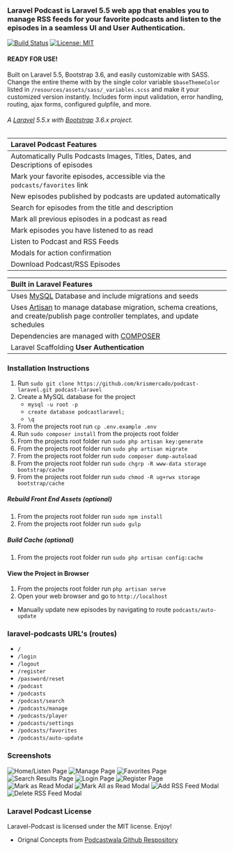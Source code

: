 ### Laravel Podcast is Laravel 5.5 web app that enables you to manage RSS feeds for your favorite podcasts and listen to the episodes in a seamless UI and User Authentication.

[![Build Status](https://travis-ci.org/jeremykenedy/laravel-podcast.svg?branch=master)](https://travis-ci.org/jeremykenedy/laravel-podcast)
[![License: MIT](https://img.shields.io/badge/License-MIT-yellow.svg)](https://opensource.org/licenses/MIT)

#### READY FOR USE!

Built on Laravel 5.5, Bootstrap 3.6, and easily customizable with SASS. Change the entire theme with by the single color variable `$baseThemeColor` listed in `/resources/assets/sass/_variables.scss` and make it your customized version instantly. Includes form input validation, error handling, routing, ajax forms, configured gulpfile, and more.

###### A [Laravel](http://laravel.com/) 5.5.x with [Bootstrap](http://getbootstrap.com/) 3.6.x project.
| Laravel Podcast Features  |
| :------------ |
|Automatically Pulls Podcasts Images, Titles, Dates, and Descriptions of episodes|
|Mark your favorite episodes, accessible via the `podcasts/favorites` link|
|New episodes published by podcasts are updated automatically|
|Search for episodes from the title and description|
|Mark all previous episodes in a podcast as read|
|Mark episodes you have listened to as read|
|Listen to Podcast and RSS Feeds|
|Modals for action confirmation|
|Download Podcast/RSS Episodes|

| Built in Laravel Features  |
| :------------ |
|Uses [MySQL](https://github.com/mysql) Database and include migrations and seeds|
|Uses [Artisan](http://laravel.com/docs/5.5/artisan) to manage database migration, schema creations, and create/publish page controller templates, and update schedules|
|Dependencies are managed with [COMPOSER](https://getcomposer.org/)|
|Laravel Scaffolding **User Authentication**|

### Installation Instructions

1. Run `sudo git clone https://github.com/krismercado/podcast-laravel.git podcast-laravel`
2. Create a MySQL database for the project
    * ```mysql -u root -p```
    * ```create database podcastlaravel;```
    * ```\q```
3. From the projects root run `cp .env.example .env`
4. Run `sudo composer install` from the projects root folder
5. From the projects root folder run `sudo php artisan key:generate`
6. From the projects root folder run `sudo php artisan migrate`
7. From the projects root folder run `sudo composer dump-autoload`
8. From the projects root folder run `sudo chgrp -R www-data storage bootstrap/cache`
9. From the projects root folder run `sudo chmod -R ug+rwx storage bootstrap/cache`

##### Rebuild Front End Assets (optional)
1. From the projects root folder run `sudo npm install`
2. From the projects root folder run `sudo gulp`

##### Build Cache (optional)
1. From the projects root folder run `sudo php artisan config:cache`

#### View the Project in Browser
1. From the projects root folder run `php artisan serve`
2. Open your web browser and go to `http://localhost`

* Manually update new episodes by navigating to route ```podcasts/auto-update```

### laravel-podcasts URL's (routes)
* ```/```
* ```/login```
* ```/logout```
* ```/register```
* ```/password/reset```
* ```/podcast```
* ```/podcasts```
* ```/podcast/search```
* ```/podcasts/manage```
* ```/podcasts/player```
* ```/podcasts/settings```
* ```/podcasts/favorites```
* ```/podcasts/auto-update```

### Screenshots
![Home/Listen Page](https://s3-us-west-2.amazonaws.com/github-project-images/laravel-podcast/1-home.jpg)
![Manage Page](https://s3-us-west-2.amazonaws.com/github-project-images/laravel-podcast/2-manage.jpg)
![Favorites Page](https://s3-us-west-2.amazonaws.com/github-project-images/laravel-podcast/3-favorites.jpg)
![Search Results Page](https://s3-us-west-2.amazonaws.com/github-project-images/laravel-podcast/4-search.jpg)
![Login Page](https://s3-us-west-2.amazonaws.com/github-project-images/laravel-podcast/5-login.jpg)
![Register Page](https://s3-us-west-2.amazonaws.com/github-project-images/laravel-podcast/6-register.jpg)
![Mark as Read Modal](https://s3-us-west-2.amazonaws.com/github-project-images/laravel-podcast/7-modal-read.jpg)
![Mark All as Read Modal](https://s3-us-west-2.amazonaws.com/github-project-images/laravel-podcast/8-modal-all-read.jpg)
![Add RSS Feed Modal](https://s3-us-west-2.amazonaws.com/github-project-images/laravel-podcast/9-modal-add.jpg)
![Delete RSS Feed Modal](https://s3-us-west-2.amazonaws.com/github-project-images/laravel-podcast/10-modal-delete.jpg)

### Laravel Podcast License
Laravel-Podcast is licensed under the MIT license. Enjoy!

* Orignal Concepts from [Podcastwala Github Respository](https://github.com/modestkdr/Podcastwala)
